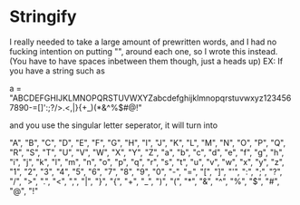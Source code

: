 # Stringify
I really needed to take a large amount of prewritten words, and I had no fucking intention on putting "", around each one, so I wrote this instead.
(You have to have spaces inbetween them though, just a heads up)
EX: If you have a string such as


a = "ABCDEFGHIJKLMNOPQRSTUVWXYZabcdefghijklmnopqrstuvwxyz1234567890-=[]\':;?/>.<,|}{+_)(*&^%$#@!"


and you use the singular letter seperator, it will turn into


"A", "B", "C", "D", "E", "F", "G", "H", "I", "J", "K", "L", "M", "N", "O", "P", "Q", "R", "S", "T", "U", "V", "W", "X", "Y", "Z", "a", "b", "c", "d", "e", "f", "g", "h", "i", "j", "k", "l", "m", "n", "o", "p", "q", "r", "s", "t", "u", "v", "w", "x", "y", "z", "1", "2", "3", "4", "5", "6", "7", "8", "9", "0", "-", "=", "[", "]", "'", ":", ";", "?", "/", ">", ".", "<", ",", "|", "}", "{", "+", "_", ")", "(", "*", "&", "^", "%", "$", "#", "@", "!"
